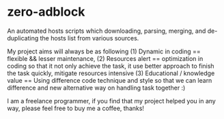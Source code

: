 zero-adblock
============

An automated hosts scripts which downloading, parsing, merging, and de-duplicating the hosts list from various sources.

My project aims will always be as following
(1) Dynamic in coding == flexible && lesser maintenance,
(2) Resources alert == optimization in coding so that it not only achieve the task, it use better approach to finish the task quickly, mitigate resources intensive
(3) Educational / knowledge value == Using difference code technique and style so that we can learn difference and new alternative way on handling task together :)


I am a freelance programmer, if you find that my project helped you in any way,
please feel free to buy me a coffee, thanks!
